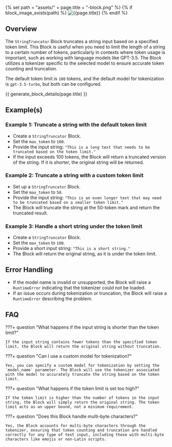 {% set path = "assets/" + page.title + "-block.png" %}
{% if block_image_exists(path) %}
![{{page.title}}]({{path}})
{% endif %}

## Overview
The `StringTruncator` Block truncates a string input based on a specified token limit. This Block is useful when you need to limit the length of a string to a certain number of tokens, particularly in contexts where token usage is important, such as working with language models like GPT-3.5. The Block utilizes a tokenizer specific to the selected model to ensure accurate token counting and truncation.

The default token limit is `100` tokens, and the default model for tokenization is `gpt-3.5-turbo`, but both can be configured.

{{ generate_block_details(page.title) }}

## Example(s)

### Example 1: Truncate a string with the default token limit
- Create a `StringTruncator` Block.
- Set the `max_token` to `100`.
- Provide the input string: `"This is a long text that needs to be truncated based on the token limit."`
- If the input exceeds 100 tokens, the Block will return a truncated version of the string. If it is shorter, the original string will be returned.

### Example 2: Truncate a string with a custom token limit
- Set up a `StringTruncator` Block.
- Set the `max_token` to `50`.
- Provide the input string: `"This is an even longer text that may need to be truncated based on a smaller token limit."`
- The Block will truncate the string at the 50-token mark and return the truncated result.

### Example 3: Handle a short string under the token limit
- Create a `StringTruncator` Block.
- Set the `max_token` to `100`.
- Provide a short input string: `"This is a short string."`
- The Block will return the original string, as it is under the token limit.

## Error Handling
- If the model name is invalid or unsupported, the Block will raise a `RuntimeError` indicating that the tokenizer could not be loaded.
- If an issue occurs during tokenization or truncation, the Block will raise a `RuntimeError` describing the problem.

## FAQ

???+ question "What happens if the input string is shorter than the token limit?"
    
    If the input string contains fewer tokens than the specified token limit, the Block will return the original string without truncation.

???+ question "Can I use a custom model for tokenization?"
    
    Yes, you can specify a custom model for tokenization by setting the `model_name` parameter. The Block will use the tokenizer associated with the model to accurately truncate the string based on the token limit.

???+ question "What happens if the token limit is set too high?"
    
    If the token limit is higher than the number of tokens in the input string, the Block will simply return the original string. The token limit acts as an upper bound, not a minimum requirement.

???+ question "Does this Block handle multi-byte characters?"
    
    Yes, the Block accounts for multi-byte characters through the tokenizer, ensuring that token counting and truncation are handled correctly for any type of text input, including those with multi-byte characters like emojis or non-Latin scripts.